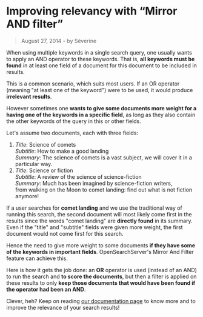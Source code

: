 # Improving relevancy with “Mirror AND filter”

> August 27, 2014 - by Séverine

When using multiple keywords in a single search query, one usually wants to apply an AND operator to these keywords. That is, **all keywords must be found** in at least one field of a document for this document to be included in results.

This is a common scenario, which suits most users. If an OR operator (meaning "at least one of the keyword") were to be used, it would produce **irrelevant results**.

However sometimes one **wants to give some documents more weight for a having one of the keywords in a specific field**, as long as they also contain the other keywords of the query in this or other fields.

Let's assume two documents, each with three fields:

1. _Title_: Science of comets  
_Subtitle_: How to make a good landing  
_Summary_: The science of comets is a vast subject, we will cover it in a particular way.
2. _Title_: Science or fiction  
_Subtitle_: A review of the science of science-fiction  
_Summary_: Much has been imagined by science-fiction writers, from walking on the Moon to comet landing: find out what is not fiction anymore!

If a user searches for **comet landing** and we use the traditional way of running this search, the second document will most likely come first in the results since the words "comet landing" are **directly found** in its summary. Even if the "title" and "subtitle" fields were given more weight, the first document would not come first for this search.

Hence the need to give more weight to some documents **if they have some of the keywords in important fields**. OpenSearchServer's Mirror And Filter feature can achieve this.

Here is how it gets the job done: an **OR** operator is used (instead of an AND) to run the search and **to score the documents**, but then a filter is applied on these results to only **keep those documents that would have been found if the operator had been an AND**.

Clever, heh? Keep on reading [our documentation page](http://www.opensearchserver.com/documentation/faq/querying/improving_relevancy_with_mirrorandfilter.md) to know more and to improve the relevance of your search results!

